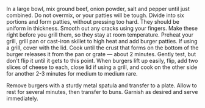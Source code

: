 In a large bowl, mix ground beef, onion powder, salt and pepper until just combined. Do not overmix, or your patties will be tough.
Divide into six portions and form patties, without pressing too hard. They should be uniform in thickness. Smooth out any cracks using your fingers. Make these right before you grill them, so they stay at room temperature.
Preheat your grill, grill pan or cast-iron skillet to high heat and add burger patties. If using a grill, cover with the lid.
Cook until the crust that forms on the bottom of the burger releases it from the pan or grate — about 2 minutes. Gently test, but don't flip it until it gets to this point. When burgers lift up easily, flip, add two slices of cheese to each, close lid if using a grill, and cook on the other side for another 2-3 minutes for medium to medium rare.

Remove burgers with a sturdy metal spatula and transfer to a plate. Allow to rest for several minutes, then transfer to buns.
Garnish as desired and serve immediately.